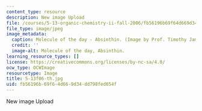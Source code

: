 ```yaml
---
content_type: resource
description: New image Upload
file: /courses/5-13-organic-chemistry-ii-fall-2006/fb56196b69f64d669d34dd798fed654f_5-13f06-th.jpg
file_type: image/jpeg
image_metadata:
  caption: Molecule of the day - Absinthin. (Image by Prof. Timothy Jamison.)
  credit: ''
  image-alt: Molecule of the day, Absinthin.
learning_resource_types: []
license: https://creativecommons.org/licenses/by-nc-sa/4.0/
ocw_type: OCWImage
resourcetype: Image
title: 5-13f06-th.jpg
uid: fb56196b-69f6-4d66-9d34-dd798fed654f
---
```

New image Upload